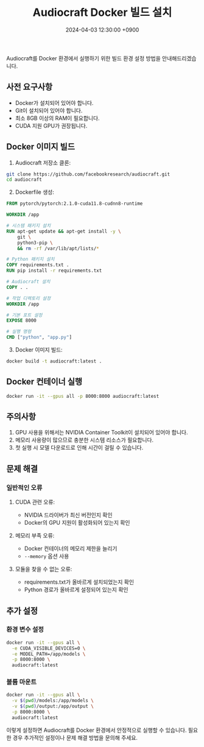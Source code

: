 ﻿---
title: "Audiocraft Docker 빌드 설치"
date: 2024-04-03 12:30:00 +0900
categories: [audiocraft]
tags: [docker, python, pip, audiocraft, module-not-found]
---

Audiocraft를 Docker 환경에서 실행하기 위한 빌드 환경 설정 방법을 안내해드리겠습니다.

## 사전 요구사항

- Docker가 설치되어 있어야 합니다.
- Git이 설치되어 있어야 합니다.
- 최소 8GB 이상의 RAM이 필요합니다.
- CUDA 지원 GPU가 권장됩니다.

## Docker 이미지 빌드

1. Audiocraft 저장소 클론:
```bash
git clone https://github.com/facebookresearch/audiocraft.git
cd audiocraft
```

2. Dockerfile 생성:
```dockerfile
FROM pytorch/pytorch:2.1.0-cuda11.8-cudnn8-runtime

WORKDIR /app

# 시스템 패키지 설치
RUN apt-get update && apt-get install -y \
    git \
    python3-pip \
    && rm -rf /var/lib/apt/lists/*

# Python 패키지 설치
COPY requirements.txt .
RUN pip install -r requirements.txt

# Audiocraft 설치
COPY . .

# 작업 디렉토리 설정
WORKDIR /app

# 기본 포트 설정
EXPOSE 8000

# 실행 명령
CMD ["python", "app.py"]
```

3. Docker 이미지 빌드:
```bash
docker build -t audiocraft:latest .
```

## Docker 컨테이너 실행

```bash
docker run -it --gpus all -p 8000:8000 audiocraft:latest
```

## 주의사항

1. GPU 사용을 위해서는 NVIDIA Container Toolkit이 설치되어 있어야 합니다.
2. 메모리 사용량이 많으므로 충분한 시스템 리소스가 필요합니다.
3. 첫 실행 시 모델 다운로드로 인해 시간이 걸릴 수 있습니다.

## 문제 해결

### 일반적인 오류

1. CUDA 관련 오류:
   - NVIDIA 드라이버가 최신 버전인지 확인
   - Docker의 GPU 지원이 활성화되어 있는지 확인

2. 메모리 부족 오류:
   - Docker 컨테이너의 메모리 제한을 늘리기
   - `--memory` 옵션 사용

3. 모듈을 찾을 수 없는 오류:
   - requirements.txt가 올바르게 설치되었는지 확인
   - Python 경로가 올바르게 설정되어 있는지 확인

## 추가 설정

### 환경 변수 설정

```bash
docker run -it --gpus all \
  -e CUDA_VISIBLE_DEVICES=0 \
  -e MODEL_PATH=/app/models \
  -p 8000:8000 \
  audiocraft:latest
```

### 볼륨 마운트

```bash
docker run -it --gpus all \
  -v $(pwd)/models:/app/models \
  -v $(pwd)/output:/app/output \
  -p 8000:8000 \
  audiocraft:latest
```

이렇게 설정하면 Audiocraft를 Docker 환경에서 안정적으로 실행할 수 있습니다. 필요한 경우 추가적인 설정이나 문제 해결 방법을 문의해 주세요.


